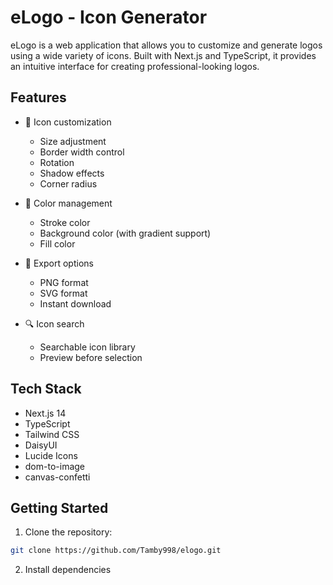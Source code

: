 # eLogo - Icon Generator

eLogo is a web application that allows you to customize and generate logos using a wide variety of icons. Built with Next.js and TypeScript, it provides an intuitive interface for creating professional-looking logos.

## Features

- 🎨 Icon customization
  - Size adjustment
  - Border width control
  - Rotation
  - Shadow effects
  - Corner radius
- 🎯 Color management

  - Stroke color
  - Background color (with gradient support)
  - Fill color

- 💾 Export options

  - PNG format
  - SVG format
  - Instant download

- 🔍 Icon search
  - Searchable icon library
  - Preview before selection

## Tech Stack

- Next.js 14
- TypeScript
- Tailwind CSS
- DaisyUI
- Lucide Icons
- dom-to-image
- canvas-confetti

## Getting Started

1. Clone the repository:

```bash
git clone https://github.com/Tamby998/elogo.git
```

2. Install dependencies
